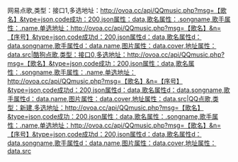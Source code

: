 网易点歌,类型：接口1,多选地址：http://ovoa.cc/api/QQmusic.php?msg=【歌名】&type=json,code成功：200,json属性：data,歌名属性：.songname,歌手属性：.name,单选地址：http://ovoa.cc/api/QQmusic.php?msg=【歌名】&n=【序号】&type=json,code成功d：200,json属性d：data,歌名属性d：data.songname,歌手属性d：data.name,图片属性：data.cover,地址属性：data.src|酷狗点歌,类型：接口0,多选地址：http://ovoa.cc/api/QQmusic.php?msg=【歌名】&type=json,code成功：200,json属性：data,歌名属性：.songname,歌手属性：.name,单选地址：http://ovoa.cc/api/QQmusic.php?msg=【歌名】&n=【序号】&type=json,code成功d：200,json属性d：data,歌名属性d：data.songname,歌手属性d：data.name,图片属性：data.cover,地址属性：data.src|QQ点歌,类型：新建,多选地址：http://ovoa.cc/api/QQmusic.php?msg=【歌名】&type=json,code成功：200,json属性：data,歌名属性：.songname,歌手属性：.name,单选地址：http://ovoa.cc/api/QQmusic.php?msg=【歌名】&n=【序号】&type=json,code成功d：200,json属性d：data,歌名属性d：data.songname,歌手属性d：data.name,图片属性：data.cover,地址属性：data.src
